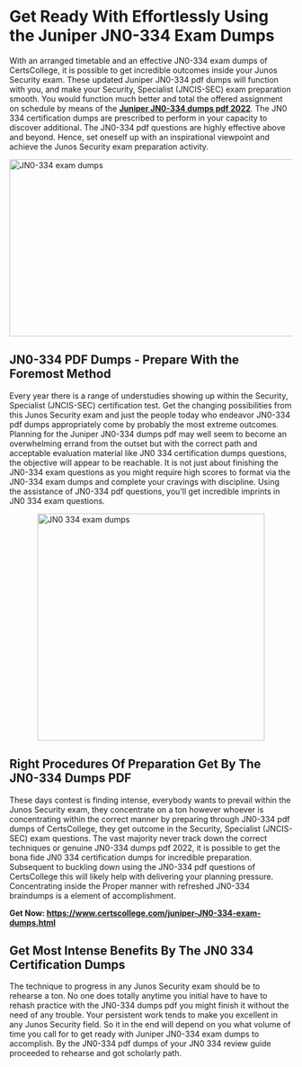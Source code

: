 <h1><strong>Get Ready With Effortlessly Using the Juniper JN0-334 Exam Dumps&nbsp;</strong></h1>
<p><span style="font-weight: 400;">With an arranged timetable and an effective  JN0-334 exam dumps of CertsCollege, it is possible to get incredible outcomes inside your Junos Security exam. These updated Juniper JN0-334 pdf dumps will function with you, and make your Security, Specialist (JNCIS-SEC) exam preparation smooth. You would function much better and total the offered assignment on schedule by means of the <strong><a href="https://www.certscollege.com/juniper-JN0-334-exam-dumps.html">Juniper JN0-334 dumps pdf 2022</a></strong>. The JN0 334 certification dumps are prescribed to perform in your capacity to discover additional. The  JN0-334 pdf questions are highly effective above and beyond. Hence, set oneself up with an inspirational viewpoint and achieve the Junos Security exam preparation activity.&nbsp;</span></p>
<p><span style="font-weight: 400;"><img style="display: block; margin-left: auto; margin-right: auto;" src="https://i.ibb.co/CPDK3ps/Yellow-and-Blue-Initiative-Blog-Banner.png" alt="JN0-334 exam dumps" width="559" height="315" /></span></p>
<h2><strong>JN0-334 PDF Dumps - Prepare With the Foremost Method</strong></h2>
<p><span style="font-weight: 400;">Every year there is a range of understudies showing up within the Security, Specialist (JNCIS-SEC) certification test. Get the changing possibilities from this Junos Security exam and just the people today who endeavor JN0-334 pdf dumps appropriately come by probably the most extreme outcomes. Planning for the Juniper JN0-334 dumps pdf may well seem to become an overwhelming errand from the outset but with the correct path and acceptable evaluation material like JN0 334 certification dumps questions, the objective will appear to be reachable. It is not just about finishing the JN0-334 exam questions as you might require high scores to format via the JN0-334 exam dumps and complete your cravings with discipline. Using the assistance of JN0-334 pdf questions, you'll get incredible imprints in JN0 334 exam questions.</span></p>
<p><span style="font-weight: 400;"><a href="https://tinyurl.com/y8z6feq9"><img style="display: block; margin-left: auto; margin-right: auto;" src="https://i.ibb.co/9tMrhdY/Teacher-Appreciation-Invitation.png" alt="JN0 334 exam dumps " width="404" height="404" /></a></span></p>
<h2><strong>Right Procedures Of Preparation Get By The JN0-334 Dumps PDF</strong></h2>
<p><span style="font-weight: 400;">These days contest is finding intense, everybody wants to prevail within the Junos Security exam, they concentrate on a ton however whoever is concentrating within the correct manner by preparing through JN0-334 pdf dumps of CertsCollege, they get outcome in the Security, Specialist (JNCIS-SEC) exam questions. The vast majority never track down the correct techniques or genuine JN0-334 dumps pdf 2022, it is possible to get the bona fide JN0 334 certification dumps for incredible preparation. Subsequent to buckling down using the  JN0-334 pdf questions of CertsCollege this will likely help with delivering your planning pressure. Concentrating inside the Proper manner with refreshed JN0-334 braindumps is a element of accomplishment.</span></p>
<p><span style="font-weight: 400;"><strong>Get Now: <a href="https://www.certscollege.com/juniper-JN0-334-exam-dumps.html">https://www.certscollege.com/juniper-JN0-334-exam-dumps.html</a></strong></span></p>
<h2><strong>Get Most Intense Benefits By The JN0 334 Certification Dumps</strong></h2>
<p><span style="font-weight: 400;">The technique to progress in any Junos Security exam should be to rehearse a ton. No one does totally anytime you initial have to have to rehash practice with the JN0-334 dumps pdf you might finish it without the need of any trouble. Your persistent work tends to make you excellent in any Junos Security field. So it in the end will depend on you what volume of time you call for to get ready with Juniper JN0-334 exam dumps to accomplish. By the JN0-334 pdf dumps of your JN0 334 review guide proceeded to rehearse and got scholarly path.</span></p>
